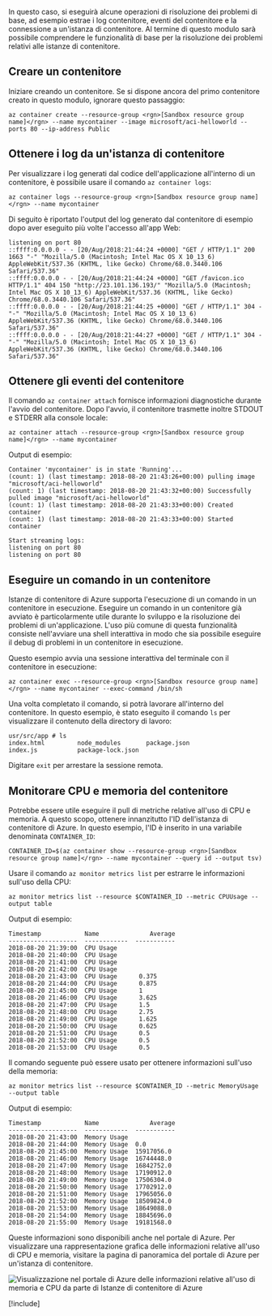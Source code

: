 In questo caso, si eseguirà alcune operazioni di risoluzione dei problemi di base, ad esempio estrae i log contenitore, eventi del contenitore e la connessione a un'istanza di contenitore. Al termine di questo modulo sarà possibile comprendere le funzionalità di base per la risoluzione dei problemi relativi alle istanze di contenitore.

## <a name="create-a-container"></a>Creare un contenitore

Iniziare creando un contenitore. Se si dispone ancora del primo contenitore creato in questo modulo, ignorare questo passaggio:

```azurecli
az container create --resource-group <rgn>[Sandbox resource group name]</rgn> --name mycontainer --image microsoft/aci-helloworld --ports 80 --ip-address Public
```

## <a name="get-logs-from-a-container-instance"></a>Ottenere i log da un'istanza di contenitore

Per visualizzare i log generati dal codice dell'applicazione all'interno di un contenitore, è possibile usare il comando `az container logs`:

```azazurecli
az container logs --resource-group <rgn>[Sandbox resource group name]</rgn> --name mycontainer
```

Di seguito è riportato l'output del log generato dal contenitore di esempio dopo aver eseguito più volte l'accesso all'app Web:

```output
listening on port 80
::ffff:0.0.0.0 - - [20/Aug/2018:21:44:24 +0000] "GET / HTTP/1.1" 200 1663 "-" "Mozilla/5.0 (Macintosh; Intel Mac OS X 10_13_6) AppleWebKit/537.36 (KHTML, like Gecko) Chrome/68.0.3440.106 Safari/537.36"
::ffff:0.0.0.0 - - [20/Aug/2018:21:44:24 +0000] "GET /favicon.ico HTTP/1.1" 404 150 "http://23.101.136.193/" "Mozilla/5.0 (Macintosh; Intel Mac OS X 10_13_6) AppleWebKit/537.36 (KHTML, like Gecko) Chrome/68.0.3440.106 Safari/537.36"
::ffff:0.0.0.0 - - [20/Aug/2018:21:44:25 +0000] "GET / HTTP/1.1" 304 - "-" "Mozilla/5.0 (Macintosh; Intel Mac OS X 10_13_6) AppleWebKit/537.36 (KHTML, like Gecko) Chrome/68.0.3440.106 Safari/537.36"
::ffff:0.0.0.0 - - [20/Aug/2018:21:44:27 +0000] "GET / HTTP/1.1" 304 - "-" "Mozilla/5.0 (Macintosh; Intel Mac OS X 10_13_6) AppleWebKit/537.36 (KHTML, like Gecko) Chrome/68.0.3440.106 Safari/537.36"
```

## <a name="get-container-events"></a>Ottenere gli eventi del contenitore

Il comando `az container attach` fornisce informazioni diagnostiche durante l'avvio del contenitore. Dopo l'avvio, il contenitore trasmette inoltre STDOUT e STDERR alla console locale:

```azazurecli
az container attach --resource-group <rgn>[Sandbox resource group name]</rgn> --name mycontainer
```

Output di esempio:


```output
Container 'mycontainer' is in state 'Running'...
(count: 1) (last timestamp: 2018-08-20 21:43:26+00:00) pulling image "microsoft/aci-helloworld"
(count: 1) (last timestamp: 2018-08-20 21:43:32+00:00) Successfully pulled image "microsoft/aci-helloworld"
(count: 1) (last timestamp: 2018-08-20 21:43:33+00:00) Created container
(count: 1) (last timestamp: 2018-08-20 21:43:33+00:00) Started container

Start streaming logs:
listening on port 80
listening on port 80
```

## <a name="execute-a-command-in-a-container"></a>Eseguire un comando in un contenitore

Istanze di contenitore di Azure supporta l'esecuzione di un comando in un contenitore in esecuzione. Eseguire un comando in un contenitore già avviato è particolarmente utile durante lo sviluppo e la risoluzione dei problemi di un'applicazione. L'uso più comune di questa funzionalità consiste nell'avviare una shell interattiva in modo che sia possibile eseguire il debug di problemi in un contenitore in esecuzione.

Questo esempio avvia una sessione interattiva del terminale con il contenitore in esecuzione:

```azurecli
az container exec --resource-group <rgn>[Sandbox resource group name]</rgn> --name mycontainer --exec-command /bin/sh
```

Una volta completato il comando, si potrà lavorare all'interno del contenitore. In questo esempio, è stato eseguito il comando `ls` per visualizzare il contenuto della directory di lavoro:

```output
usr/src/app # ls
index.html         node_modules       package.json
index.js           package-lock.json
```

Digitare `exit` per arrestare la sessione remota.

## <a name="monitor-container-cpu-and-memory"></a>Monitorare CPU e memoria del contenitore

Potrebbe essere utile eseguire il pull di metriche relative all'uso di CPU e memoria. A questo scopo, ottenere innanzitutto l'ID dell'istanza di contenitore di Azure. In questo esempio, l'ID è inserito in una variabile denominata `CONTAINER_ID`:

```azurecli
CONTAINER_ID=$(az container show --resource-group <rgn>[Sandbox resource group name]</rgn> --name mycontainer --query id --output tsv)
```

Usare il comando `az monitor metrics list` per estrarre le informazioni sull'uso della CPU:

```azurecli
az monitor metrics list --resource $CONTAINER_ID --metric CPUUsage --output table
```

Output di esempio:

```output
Timestamp            Name              Average
-------------------  ------------  -----------
2018-08-20 21:39:00  CPU Usage
2018-08-20 21:40:00  CPU Usage
2018-08-20 21:41:00  CPU Usage
2018-08-20 21:42:00  CPU Usage
2018-08-20 21:43:00  CPU Usage      0.375
2018-08-20 21:44:00  CPU Usage      0.875
2018-08-20 21:45:00  CPU Usage      1
2018-08-20 21:46:00  CPU Usage      3.625
2018-08-20 21:47:00  CPU Usage      1.5
2018-08-20 21:48:00  CPU Usage      2.75
2018-08-20 21:49:00  CPU Usage      1.625
2018-08-20 21:50:00  CPU Usage      0.625
2018-08-20 21:51:00  CPU Usage      0.5
2018-08-20 21:52:00  CPU Usage      0.5
2018-08-20 21:53:00  CPU Usage      0.5
```

Il comando seguente può essere usato per ottenere informazioni sull'uso della memoria:

```azurecli
az monitor metrics list --resource $CONTAINER_ID --metric MemoryUsage --output table
```

Output di esempio:

```output
Timestamp            Name              Average
-------------------  ------------  -----------
2018-08-20 21:43:00  Memory Usage
2018-08-20 21:44:00  Memory Usage  0.0
2018-08-20 21:45:00  Memory Usage  15917056.0
2018-08-20 21:46:00  Memory Usage  16744448.0
2018-08-20 21:47:00  Memory Usage  16842752.0
2018-08-20 21:48:00  Memory Usage  17190912.0
2018-08-20 21:49:00  Memory Usage  17506304.0
2018-08-20 21:50:00  Memory Usage  17702912.0
2018-08-20 21:51:00  Memory Usage  17965056.0
2018-08-20 21:52:00  Memory Usage  18509824.0
2018-08-20 21:53:00  Memory Usage  18649088.0
2018-08-20 21:54:00  Memory Usage  18845696.0
2018-08-20 21:55:00  Memory Usage  19181568.0
```

Queste informazioni sono disponibili anche nel portale di Azure. Per visualizzare una rappresentazione grafica delle informazioni relative all'uso di CPU e memoria, visitare la pagina di panoramica del portale di Azure per un'istanza di contenitore.

![Visualizzazione nel portale di Azure delle informazioni relative all'uso di memoria e CPU da parte di Istanze di contenitore di Azure](../media-draft/cpu-memory.png)

[!include[](../../../includes/azure-sandbox-cleanup.md)]
